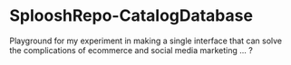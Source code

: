 # SplooshRepo-CatalogDatabase
Playground for my experiment in making a single interface that can solve the complications of ecommerce and social media marketing ...  ? 
